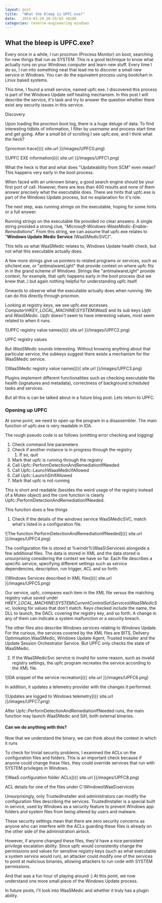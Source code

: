 ```yaml
---
layout: post
title:  "What the bleep is UPFC.exe?"
date:   2019-03-29 20:55:03 +0200
categories: reverse-engineering windows
---
```


## What the bleep is UPFC.exe?

Every once in a while, I run procmon (Process Monitor) on boot, searching for new things that run as SYSTEM. This is a good technique to know what actually runs on your Windows computer and learn new stuff. Every time I do so, I run into something neat that lead me to discover a small new service in Windows. You can do the equivalent process using bootchart in Linux based systems. 

This time, I found a small service, named upfc.exe. I discovered this process is part of the Windows Update self healing mechanism. In this post I will describe the service, it's task and try to answer the question whether there exist any security issues in this service.

Discovery

Upon loading the procmon boot log, there is a huge deluge of data. To find interesting tidbits of information, I filter by _username_ and process start time and get going. After a _small_ bit of scrolling I see upfc.exe, and I think what the heck?


![procmon trace]({{ site.url }}/images/UPFC0.png)

![UPFC EXE information]({{ site.url }}/images/UPFC1.png)


What the heck is that and what does "Updateability from SCM" even mean? This happens very early in the boot process.

When faced with an unknown binary, a good search engine should be your first port of call. However, there are less than 400 results and none of them answer precisely what the executable does. There are hints that upfc.exe is part of the Windows Update process, but no explanation for it's role. 

The next step, was running _strings_ on the executable, hoping for some hints or a full answer. 

Running strings on the executable file provided no clear answers. A single string provided a strong clue, "_Microsoft-Windows-WaasMedic-Enable-Remediations_". From this string, we can assume that upfc.exe relates to "**Windows Update Medic Service** (WaaSMedicSVC)".

This  tells us what WaaSMedic relates to, Windows Update health check, but not what this executable actually does.

A few more strings give us pointers to related programs or services, such as sihclient.exe, or "antimalwareLight" that provide context on where upfc fits in in the grand scheme of Windows. Strings like "antimalwareLight" provide context, for example, that upfc happens early in the boot process (but we knew that..) but again nothing helpful for understanding upfc itself.

Onwards to observe what the executable actually does when running. We can do this directly through procmon.

Looking at registry keys, we see upfc.exe accesses _Computer\HKEY_LOCAL_MACHINE\SYSTEM\WaaS_ and its sub keys _Upfc_ and _WaaSMedic_. _Upfc_ doesn't seem to have interesting values, most seem related to when it runs. 


![UPFC registry value names]({{ site.url }}/images/UPFC2.png)


UPFC registry values

But _WaaSMedic_ sounds interesting. Without knowing anything about that particular service, the subkeys suggest there exists a mechanism for the WaaSMedic  service. 




![WaaSMedic registry value names]({{ site.url }}/images/UPFC3.png)


Plugins implement different functionalities such as checking executable file health (signatures and metadata), correctness of background scheduled tasks and services. 

But all this is can be talked about in a future blog post. Lets return to UPFC.


### Opening up UPFC

At some point, we need to open up the program in a disassembler. The main function of upfc.exe is very readable in IDA.

The rough pseudo code is as follows (omitting error checking and logging)



1. Check command line parameters
2. Check if another instance is in progress through the registry
    1. If so, quit
3. Mark that upfc is running through the registry
4. Call Upfc::PerformDetectionAndRemediationIfNeeded
5. Call Upfc::LaunchWaasMedicIfAllowed
6. Call Upfc::LaunchSihIfAllowed
7. Mark that upfc is not running

This is short and readable (besides the weird usage of the registry instead of a Mutex object) and the core function is clearly Upfc::PerformDetectionAndRemediationIfNeeded.

This function does a few things



1. Check if the details of the windows service WaaSMedicSVC, match what's listed in a configuration file.

    



![The function PerformDetectionAndRemediationIfNeeded]({{ site.url }}/images/UPFC4.png)

The configuration file is stored at %windir%\WaaS\Services\ alongside a few additional files. The data is stored in XML and the data stored is unsurprising considering the context we have so far. Each file describes a specific service, specifying different settings such as service dependencies, description, run trigger, ACL and so forth. 

    

![Windows Services described in XML files]({{ site.url }}/images/UPFC5.png)



Our service, upfc, compares each item in the XML file versus the matching registry value saved under _HKEY_LOCAL_MACHINE\SYSTEM\CurrentControlSet\Services\WaaSMedicSvc_, looking for values that don't match. Keys checked include the name, the DLL to launch, the DACL covering the registry key, and so forth. A change in any of them can indicate a system malfunction or a security breach.


The other files also describe Windows services relating to Windows Update. For the curious, the services covered by the XML files are BITS, Delivery Optimisation,WaaSMedic, Windows Update Agent, Trusted Installer and the Update Session Orchestrator Service. But UPFC only checks the state of WaaSMedic.

2. If the WaaSMedicSvc service is invalid for some reason, such as invalid registry settings, the upfc program recreates the service according to the XML file.


![IDA snippet of the service recreation]({{ site.url }}/images/UPFC6.png)


In addition, it updates a telemetry provider with the changes it performed.


    


![Updates are logged to Windows telemetry]({{ site.url }}/images/UPFC7.png)



After Upfc::PerformDetectionAndRemediationIfNeeded runs, the main function may launch WaaSMedic and SiH, both external binaries.


#### Can we do anything with this?

Now that we understand the binary, we can think about the context in which it runs

To check for trivial security problems, I examined the ACLs on the configuration files and folders. This is an important check because if anyone could change these files, they could override services that run with SYSTEM privileges in Windows. 




![WaaS configuration folder ACLs]({{ site.url }}/images/UPFC8.png)


ACL details for one of the files under C:\Windows\WaaS\services

Unsurprisingly, only TrustedInstaller and administrators can modify the configuration files describing the services. TrustedInstaller is a special built in service, used by Windows as a security feature to prevent Windows app folders and system files from being altered by users and malware.

These security settings mean that there are zero security concerns as anyone who can interfere with the ACLs guarding these files is already on the other side of the administration airlock.

However, if anyone changed these files, they'd have a nice persistent privilege escalation ability. Since upfc would consistently change the permissions and values for sensitive registry keys (such as what executable a system service would run), an attacker could modify one of the services to point at malicious binaries, allowing attackers to run code with SYSTEM permissions.

 
And that was a fun hour of playing around :) At this point, we now understand one more small piece of the Windows Update process.

In future posts, I'll look into WaaSMedic and whether it truly has a plugin ability.
